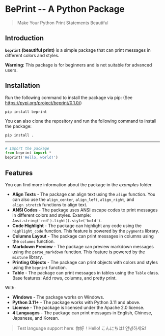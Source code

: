 # BePrint -- A Python Package

> Make Your Python Print Statements Beautiful

## Introduction

**`beprint` (beautiful print)** is a simple package that can print messages in different colors and styles.

**Warning:** This package is for beginners and is not suitable for advanced users.

## Installation

Run the following command to install the package via pip: (See <https://pypi.org/project/beprint/0.1.0/>)

```shell
pip install beprint
```

You can also clone the repository and run the following command to install the package:

```shell
pip install .
```

---------

```python
# Import the package
from beprint import *
beprint('Hello, world!')
```

## Features

You can find more information about the package in the *examples* folder.

- **Align Texts** - The package can align text using the `align` function. You can also use the `align_center`, `align_left`, `align_right`, and `align_stretch` functions to align text.
- **ANSI Codes** - The package uses ANSI escape codes to print messages in different colors and styles. Example: `Ansi.string('red').light().style('bold')`.
- **Code Highlight** - The package can highlight any code using the `highlight_code` function. This feature is powered by the `pygments` library.
- **Columns Layout** - The package can print messages in columns using the `columns` function.
- **Markdown Preview** - The package can preview markdown messages using the `parse_markdown` function. This feature is powered by the `mistune` library.
- **Printing Objects** - The package can print objects with colors and styles using the `beprint` function.
- **Table** - The package can print messages in tables using the `Table` class. Base features: Add rows, columns, and pretty print.

With:

- **Windows** - The package works on Windows.
- **Python 3.11+** - The package works with Python 3.11 and above.
- **License** - The package is licensed under the Apache 2.0 license.
- **4 Languages** - The package can print messages in English, Chinese, Japanese, and Korean.

> Test language support here: 你好！Hello! こんにちは! 안녕하세요!
